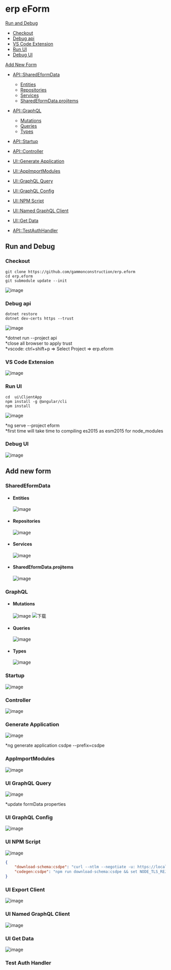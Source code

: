 # erp eForm  

[Run and Debug](#run-and-debug)  

- [Checkout](#checkout)  
- [Debug api](#debug-api)
- [VS Code Extension](#vs-code-extension)
- [Run UI](#run-ui)
- [Debug UI](#debug-ui)

[Add New Form](#add-new-form)

- [API::SharedEformData](#sharedeformdata)
  - [Entities](#entities)
  - [Repositories](#repositories)
  - [Services](#services)
  - [SharedEformData.projitems](#sharedeformdataprojitems)

- [API::GraphQL](#graphql)
  - [Mutations](#mutations)
  - [Queries](#queries)
  - [Types](#types)

- [API::Startup](#startup)
- [API::Controller](#controller)
- [UI::Generate Application](#generate-application)
- [UI::AppImportModules](#appimportmodules)
- [UI::GraphQL Query](#ui-graphql-query)
- [UI::GraphQL Config](#ui-graphql-config)
- [UI::NPM Script](#ui-npm-script)
- [UI::Named GraphQL Client](#ui-named-graphql-client)
- [UI::Get Data](#ui-get-data)
- [API::TestAuthHandler](#test-auth-handler)

## Run and Debug

### Checkout

```git
git clone https://github.com/gammonconstruction/erp.eform
cd erp.eform
git submodule update --init
```

![image](https://user-images.githubusercontent.com/48709072/142964803-91025e43-882a-4b44-9958-636b631a6dba.png)

### Debug api

```dotnet
dotnet restore
dotnet dev-certs https --trust  
```

![image](https://user-images.githubusercontent.com/48709072/142965291-e55986f4-db73-4bf6-a9f4-6bc3442eadc6.png)

*dotnet run --project api  
*close all browser to apply trust  
*vscode: ctrl+shift+p => Select Project => erp.eform  

### VS Code Extension

![image](https://user-images.githubusercontent.com/48709072/142976152-2fca2d74-1975-435c-951f-8522d597256c.png)

### Run UI

```nodejs
cd  ui\ClientApp
npm install -g @angular/cli  
npm install
```

![image](https://user-images.githubusercontent.com/48709072/142976225-1adb7691-1d6c-4c67-a61f-deca8d789729.png)

*ng serve --project eform  
*first time will take time to compiling es2015 as esm2015 for node_modules

### Debug UI

![image](https://user-images.githubusercontent.com/48709072/142976270-7a2fd70a-174b-4148-8129-d13e0d4217ce.png)

## Add new form

### SharedEformData

- #### Entities

  ![image](https://user-images.githubusercontent.com/48709072/142982314-88968ba7-491c-4abb-8b16-6e62e9462eca.png)

- #### Repositories

  ![image](https://user-images.githubusercontent.com/48709072/142982370-48cece39-d1cf-4d95-a8ae-70453020af07.png)
  
- #### Services

  ![image](https://user-images.githubusercontent.com/48709072/142982411-8ca36c09-1d73-4510-a7e9-40e9fd8a24c8.png)

- #### SharedEformData.projitems

  ![image](https://user-images.githubusercontent.com/48709072/142983265-e640896d-ccff-4f2a-a7c3-14cf91b8c854.png)

### GraphQL

- #### Mutations

  ![image](https://user-images.githubusercontent.com/48709072/142982411-8ca36c09-1d73-4510-a7e9-40e9fd8a24c8.png)
![下载](https://github.com/cenengzhou/test/assets/61579148/913c268e-7755-418b-bfa6-24de1d8caed2)

- #### Queries

  ![image](https://user-images.githubusercontent.com/48709072/142985909-c93126b5-4df0-4f61-a54a-4952e2b52cac.png)

- #### Types

  ![image](https://user-images.githubusercontent.com/48709072/142986001-c9dd91d4-9271-44be-b450-60d92f2e9165.png)

### Startup

  ![image](https://user-images.githubusercontent.com/48709072/142996010-267912d6-035c-420b-ac82-01cbbd9dec1c.png)

### Controller

  ![image](https://user-images.githubusercontent.com/48709072/142990932-76a583be-e06c-41b9-a5ad-0c60ebe09693.png)

### Generate Application

  ![image](https://user-images.githubusercontent.com/48709072/142992016-a0cfb62e-ee94-4e73-9cea-5cca05a34b91.png)

  *ng generate application csdpe --prefix=csdpe

### AppImportModules

  ![image](https://user-images.githubusercontent.com/48709072/142992480-dc8ab3ed-cd56-4fad-addc-fdac1937d32b.png)

### UI GraphQL Query

  ![image](https://user-images.githubusercontent.com/48709072/142993052-82f12c83-5772-417a-ab1e-f02fc65432a3.png)

  *update formData properties

### UI GraphQL Config

![image](https://user-images.githubusercontent.com/48709072/142997110-3ef4b76f-de88-446c-832c-a18f06f86707.png)

### UI NPM Script

![image](https://user-images.githubusercontent.com/48709072/142994209-26bd9595-fd29-4b3f-b635-b0e133ad23bd.png)

```json
{
    "download-schema:csdpe": "curl --ntlm --negotiate -u: https://localhost:5001/graphql/csdpe?sdl -o ./libraries/eform-graphql-api/src/lib/generated/schemas/csdpe.graphql",
    "codegen:csdpe": "npm run download-schema:csdpe && set NODE_TLS_REJECT_UNAUTHORIZED=0&& graphql-codegen --config libraries/eform-graphql-api/src/lib/config/csdpe.yml",
}
```

### UI Export Client

![image](https://user-images.githubusercontent.com/48709072/142996891-ab993410-c224-4b41-9ddd-c19e55345f14.png)

### UI Named GraphQL Client

![image](https://user-images.githubusercontent.com/48709072/143010640-8cfc3326-288d-40fc-a2e7-5977645975af.png)

### UI Get Data

![image](https://user-images.githubusercontent.com/48709072/143011899-47dfc784-149d-44dd-8cec-0271c60608d5.png)

### Test Auth Handler
